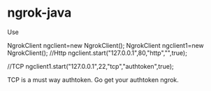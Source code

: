 # ngrok-java 

Use 

NgrokClient ngclient=new NgrokClient();
NgrokClient ngclient1=new NgrokClient();
//Http
ngclient.start("127.0.0.1",80,"http","",true);
		
//TCP
ngclient1.start("127.0.0.1",22,"tcp","authtoken",true);

TCP is a must way authtoken.
Go get your authtoken ngrok.





